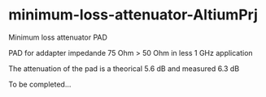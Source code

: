 # minimum-loss-attenuator-AltiumPrj
Minimum loss attenuator PAD

PAD for addapter impedande 75 Ohm > 50 Ohm in less 1 GHz application

The attenuation of the pad is a theorical 5.6 dB and measured 6.3 dB

To be completed...
